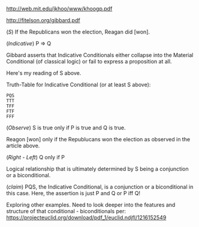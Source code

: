 http://web.mit.edu/jkhoo/www/khoogp.pdf

http://fitelson.org/gibbard.pdf

(*S*) If the Republicans won the election, Reagan did [won].

(*Indicative*) P => Q

Gibbard asserts that Indicative Conditionals either collapse into the Material Conditional (of classical logic) 
or fail to express a proposition at all.

Here's my reading of S above.

Truth-Table for Indicative Conditional (or at least S above):

```
PQS  
TTT  
TFF  
FTF  
FFF  
```

(*Observe*) S is true only if P is true and Q is true.

Reagon [won] only if the Republucans won the election as observed in the article above.

(*Right - Left*) Q only if P

Logical relationship that is ultimately determined by S being a conjunction or a biconditional.

(*claim*) PQS, the Indicative Conditional, is a conjunction or a biconditional in this case. Here, the assertion is just P and Q or P iff Q!  

Exploring other examples. Need to look deeper into the features and structure of that conditional - biconditionals per: https://projecteuclid.org/download/pdf_1/euclid.ndjfl/1216152549
